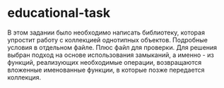 # educational-task
В этом задании было необходимо написать библиотеку, которая упростит работу с коллекцией однотипных объектов. Подробные условия в отдельном файле. Плюс файл для проверки. 
Для решения выбран подход на основе использования замыканий, а именно - из функций, реализующих необходимые операции, возвращаются вложенные именованные функции, в которые позже передается коллекция.
